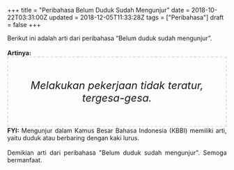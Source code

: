 +++
title = "Peribahasa Belum Duduk Sudah Mengunjur"
date = 2018-10-22T03:31:00Z
updated = 2018-12-05T11:33:28Z
tags = ["Peribahasa"]
draft = false
+++

<div dir="ltr" style="text-align: left;" trbidi="on"><div style="text-align: justify;">Berikut ini adalah arti dari peribahasa “Belum duduk sudah mengunjur”.</div><br /><div style="text-align: justify;"><b>Artinya:</b></div><div style="border: 2px dashed #ddd; font-size: 24px; height: auto; margin: 0 auto; padding: 50px; text-align: center; width: auto;"><i>Melakukan pekerjaan tidak teratur, tergesa-gesa.</i></div><div style="text-align: justify;"><b>FYI:</b> Mengunjur dalam Kamus Besar Bahasa Indonesia (KBBI) memiliki arti, yaitu duduk atau berbaring dengan kaki lurus.<br /><br /></div><div style="text-align: justify;">Demikian arti dari peribahasa "Belum duduk sudah mengunjur". Semoga bermanfaat.</div></div>
